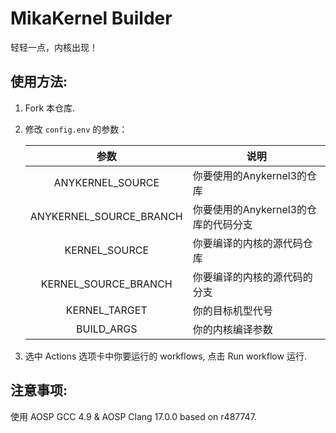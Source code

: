 # MikaKernel Builder

轻轻一点，内核出现！

## 使用方法:

1. Fork 本仓库.

2. 修改 `config.env` 的参数：

   |          参数           | 说明                                 |
   | :---------------------: | ------------------------------------ |
   |    ANYKERNEL_SOURCE     | 你要使用的Anykernel3的仓库           |
   | ANYKERNEL_SOURCE_BRANCH | 你要使用的Anykernel3的仓库的代码分支  |
   |      KERNEL_SOURCE      | 你要编译的内核的源代码仓库            |
   |  KERNEL_SOURCE_BRANCH   | 你要编译的内核的源代码的分支          |
   |      KERNEL_TARGET      | 你的目标机型代号                     |
   |      BUILD_ARGS         | 你的内核编译参数                     |

3. 选中 Actions 选项卡中你要运行的 workflows, 点击 Run workflow 运行.

## 注意事项:

使用 AOSP GCC 4.9 & AOSP Clang 17.0.0 based on r487747.
